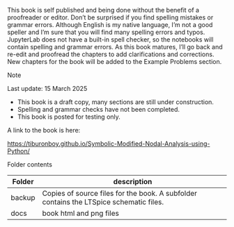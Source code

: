 This book is self published and being done without the benefit of a proofreader or editor. Don’t be surprised if you find spelling mistakes or grammar errors. Although English is my native language, I’m not a good speller and I’m sure that you will find many spelling errors and typos. JupyterLab does not have a built-in spell checker, so the notebooks will contain spelling and grammar errors. As this book matures, I’ll go back and re-edit and proofread the chapters to add clarifications and corrections. New chapters for the book will be added to the Example Problems section. 

> [!NOTE]  
> Last update: 15 March 2025  
> - This book is a draft copy, many sections are still under construction.  
> - Spelling and grammar checks have not been completed.  
> - This book is posted for testing only.  

A link to the book is here:  

https://tiburonboy.github.io/Symbolic-Modified-Nodal-Analysis-using-Python/

Folder contents

| Folder | description |
|---|---|
| backup | Copies of source files for the book. A subfolder contains the LTSpice schematic files. |
| docs | book html and png files |
